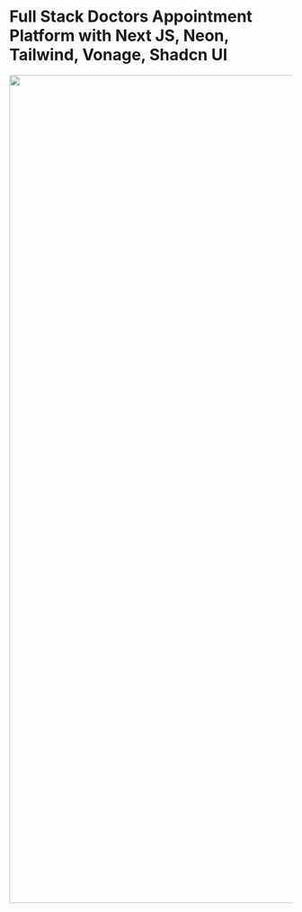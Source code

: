 # Full Stack Doctors Appointment Platform with Next JS, Neon, Tailwind, Vonage, Shadcn UI 


<img width="1470" alt="" src="https://github.com/user-attachments/assets/a0d3d443-f5e1-433a-85a7-a76a3866858d" />
